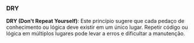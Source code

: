 ### DRY

**DRY (Don't Repeat Yourself)**: Este princípio sugere que cada pedaço de conhecimento ou lógica deve existir em um único lugar. Repetir código ou lógica em múltiplos lugares pode levar a erros e dificultar a manutenção.
